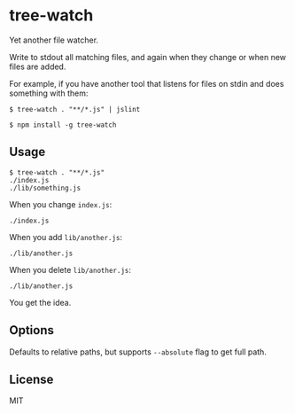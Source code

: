 # tree-watch

Yet another file watcher.

Write to stdout all matching files, and again when they change or when new files are added.

For example, if you have another tool that listens for files on stdin and does something with them:

```
$ tree-watch . "**/*.js" | jslint
```

```
$ npm install -g tree-watch
```

## Usage

```
$ tree-watch . "**/*.js"
./index.js
./lib/something.js
```

When you change `index.js`:

```
./index.js
```

When you add `lib/another.js`:

```
./lib/another.js
```

When you delete `lib/another.js`:

```
./lib/another.js
```

You get the idea.

## Options

Defaults to relative paths, but supports `--absolute` flag to get full path.

## License

MIT


